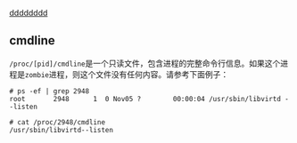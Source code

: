 [dddddddd](##cmdline)

## cmdline
`/proc/[pid]/cmdline`是一个只读文件，包含进程的完整命令行信息。如果这个进程是`zombie`进程，则这个文件没有任何内容。请参考下面例子：    

    # ps -ef | grep 2948
    root       2948      1  0 Nov05 ?        00:00:04 /usr/sbin/libvirtd --listen

    # cat /proc/2948/cmdline
    /usr/sbin/libvirtd--listen
